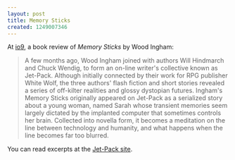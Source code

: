 ```yaml
---
layout: post
title: Memory Sticks
created: 1249007346
---
```

At [io9](http://io9.com/5326651/the-memory-of-feeling-is-not-feeling-memory-sticks-explores-human-computers),  a book review of *Memory Sticks* by Wood Ingham:

> A few months ago, Wood Ingham joined with authors Will Hindmarch and Chuck Wendig, to form an on-line writer's collective known as Jet-Pack. Although initially connected by their work for RPG publisher White Wolf, the three authors' flash fiction and short stories revealed a series of off-kilter realities and glossy dystopian futures. Ingham's Memory Sticks originally appeared on Jet-Pack as a serialized story about a young woman, named Sarah whose transient memories seem largely dictated by the implanted computer that sometimes controls her brain. Collected into novella form, it becomes a meditation on the line between technology and humanity, and what happens when the line becomes far too blurred.

You can read excerpts at the [Jet-Pack site](http://www.jet-pack.net/).
